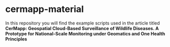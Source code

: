 # cermapp-material

In this repository you will find the example scripts used in the article titled **CerMapp: Geospatial Cloud-Based Surveillance of Wildlife Diseases. A Prototype for National-Scale Monitoring under Geomatics and One Health Principles**
